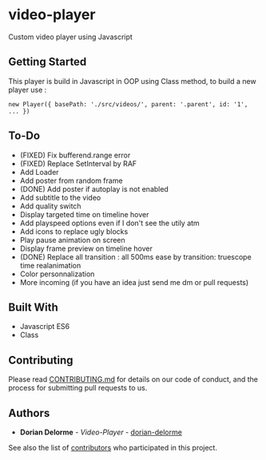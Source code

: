 # video-player

Custom video player using Javascript

## Getting Started

This player is build in Javascript in OOP using Class method, to build a new player use :

```
new Player({ basePath: './src/videos/', parent: '.parent', id: '1', ... })
```

## To-Do

* (FIXED) Fix bufferend.range error
* (FIXED) Replace SetInterval by RAF
* Add Loader
* Add poster from random frame
* (DONE) Add poster if autoplay is not enabled
* Add subtitle to the video
* Add quality switch
* Display targeted time on timeline hover
* Add playspeed options even if I don't see the utily atm
* Add icons to replace ugly blocks
* Play pause animation on screen
* Display frame preview on timeline hover
* (DONE) Replace all transition : all 500ms ease by transition: truescope time realanimation 
* Color personnalization
* More incoming (if you have an idea just send me dm or pull requests)

## Built With

* Javascript ES6
* Class

## Contributing

Please read [CONTRIBUTING.md](https://github.com/dorian-delorme/video-player/blob/master/CONTRIBUTING.md) for details on our code of conduct, and the process for submitting pull requests to us.

## Authors

* **Dorian Delorme** - *Video-Player* - [dorian-delorme](https://github.com/dorian-delorme)

See also the list of [contributors](https://github.com/dorian-delorme/video-player/contributors) who participated in this project.